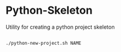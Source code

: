 # Python-Skeleton

Utility for creating a python project skeleton

```bash

./python-new-project.sh NAME
```

